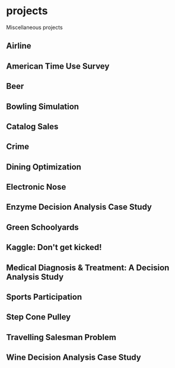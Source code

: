 # projects
Miscellaneous projects

## Airline

## American Time Use Survey

## Beer

## Bowling Simulation

## Catalog Sales

## Crime

## Dining Optimization

## Electronic Nose

## Enzyme Decision Analysis Case Study

## Green Schoolyards

## Kaggle: Don't get kicked!

## Medical Diagnosis & Treatment: A Decision Analysis Study

## Sports Participation

## Step Cone Pulley

## Travelling Salesman Problem

## Wine Decision Analysis Case Study

